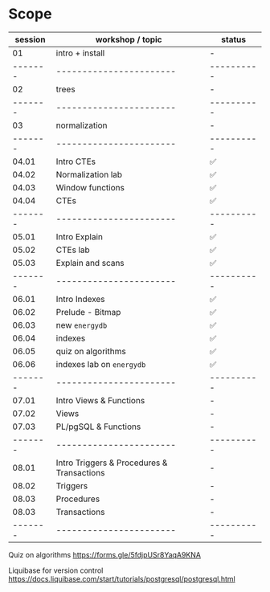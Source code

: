 # Scope

| session | workshop / topic | status |
|-------|-----------------------|----------|
| 01 | intro + install | - |
|-------|-----------------------|----------|
| 02 | trees | - |
|-------|-----------------------|----------|
| 03 | normalization | - |
|-------|-----------------------|----------|
| 04.01 | Intro CTEs | ✅ |
| 04.02 | Normalization lab | ✅ |
| 04.03 | Window functions | ✅ |
| 04.04 | CTEs | ✅ |
|-------|-----------------------|----------|
| 05.01 | Intro Explain | ✅ |
| 05.02 | CTEs lab | ✅ |
| 05.03 | Explain and scans | ✅ |
|-------|-----------------------|----------|
| 06.01 | Intro Indexes  | ✅ |
| 06.02 | Prelude - Bitmap  | ✅ |
| 06.03 | new `energydb`  | ✅ |
| 06.04 | indexes  | ✅ |
| 06.05 | quiz on algorithms  | ✅ |
| 06.06 | indexes lab on `energydb` | ✅  |
|-------|-----------------------|----------|
| 07.01 | Intro Views & Functions  | - |
| 07.02 | Views  | - |
| 07.03 | PL/pgSQL & Functions  | - |
|-------|-----------------------|----------|
| 08.01 | Intro Triggers & Procedures & Transactions | - |
| 08.02 | Triggers  | - |
| 08.03 | Procedures  | - |
| 08.03 | Transactions  | - |
|-------|-----------------------|----------|

Quiz on algorithms
<https://forms.gle/5fdjpUSr8YaqA9KNA>

Liquibase for version control
<https://docs.liquibase.com/start/tutorials/postgresql/postgresql.html>
